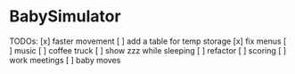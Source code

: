 # BabySimulator

TODOs:
[x] faster movement
[ ] add a table for temp storage
[x] fix menus
[ ] music
[ ] coffee truck
[ ] show zzz while sleeping
[ ] refactor
[ ] scoring
[ ] work meetings
[ ] baby moves
